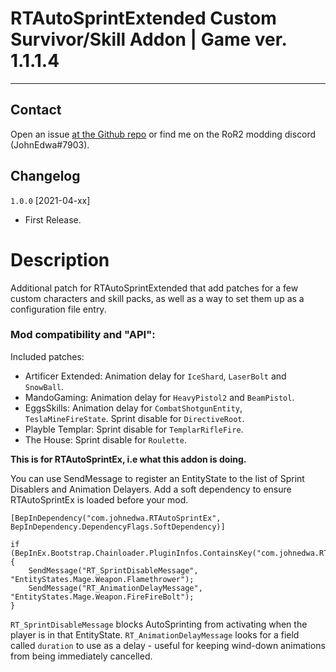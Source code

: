 # RTAutoSprintExtended Custom Survivor/Skill Addon | Game ver. 1.1.1.4

---

## Contact

Open an issue [at the Github repo](https://github.com/JohnEdwa/RTAutoSprintExtended) or find me on the RoR2 modding discord (JohnEdwa#7903).

## Changelog

`1.0.0`  [2021-04-xx]

* First Release.

# Description

Additional patch for RTAutoSprintExtended that add patches for a few custom characters and skill packs, as well as a way to set them up as a configuration file entry.

### Mod compatibility and "API":

Included patches:

* Artificer Extended: Animation delay for ``IceShard``, ``LaserBolt`` and ``SnowBall``.
* MandoGaming: Animation delay for ``HeavyPistol2`` and ``BeamPistol``.
* EggsSkills: Animation delay for ``CombatShotgunEntity``, ``TeslaMineFireState``. Sprint disable for ``DirectiveRoot``.
* Playble Templar: Sprint disable for ``TemplarRifleFire``.
* The House: Sprint disable for ``Roulette``.

**This is for RTAutoSprintEx, i.e what this addon is doing.**

You can use SendMessage to register an EntityState to the list of Sprint Disablers and Animation Delayers. 
Add a soft dependency to ensure RTAutoSprintEx is loaded before your mod.

```
[BepInDependency("com.johnedwa.RTAutoSprintEx", BepInDependency.DependencyFlags.SoftDependency)]

if (BepInEx.Bootstrap.Chainloader.PluginInfos.ContainsKey("com.johnedwa.RTAutoSprintEx")) {
    SendMessage("RT_SprintDisableMessage", "EntityStates.Mage.Weapon.Flamethrower"); 
    SendMessage("RT_AnimationDelayMessage", "EntityStates.Mage.Weapon.FireFireBolt"); 
}
```

`RT_SprintDisableMessage`  blocks AutoSprinting from activating when the player is in that EntityState.
`RT_AnimationDelayMessage` looks for a field called `duration` to use as a delay - useful for keeping wind-down animations from being immediately cancelled. 